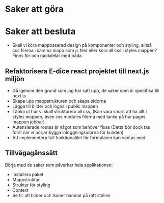 # Saker att göra

# Saker att besluta 
- Skall vi köra mappbaserad design på komponenter och styling, alltså css filerna i samma mapp som js filer eller köra all css i styles mappen? Finns för och nackdelar med båda.

## Refaktorisera E-dice react projektet till next.js miljön 
- Gå igenom den grund som jag har satt upp, de saker som är specifika till next.js
- Skapa upp mappstrukturen och skapa sidorna
- Lägga till bilder och logos i public mappen 
- Tänka ut hur vi skall strukturera all css, (Kan vara smart att ha allt i styles mappen, även css modules filerna med tanke på hur pages mappen jobbar)
- Autensierade routes är något som behöver fixas (Detta bör dock tas först när vi börjar bygga inloggningsidorna för kunden)
- Att implementera full funktionalitet för formulären kan väntas med

## Tillvägagånssätt
Börja med de saker som påverkar hela applikationen:
- Installera paket
- Mappstruktur
- Struktur för styling
- Context 
- Se till att bilder och ikoner hamnar på rätt ställen 